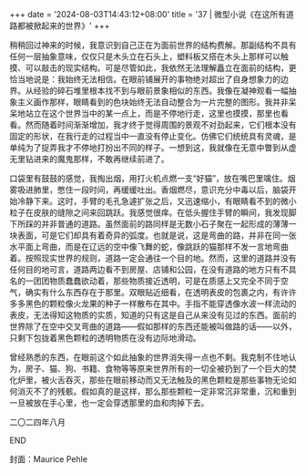 +++
date = '2024-08-03T14:43:12+08:00'
title = '37 | 微型小说《在这所有道路都被掀起来的世界》'
+++

稍稍回过神来的时候，我意识到自己正在为面前世界的结构费解。那副结构不具有任何一层抽象意味，仅仅只是木头立在石头上，塑料板又搭在木头上那样可以触摸、可以敲击的现实结构。可是尽管如此，我依然无法理解矗立在面前的结构，更恰当地说是：我始终无法相信。在眼前铺展开的事物绝对超出了自身想象力的边界。从经验的碎石堆里根本找不到与眼前景象相似的东西。我像在凝神观看一幅抽象主义画作那样，眼睛看到的色块始终无法自动整合为一片完整的图形。我并非呆呆地站立在这个世界当中的某一点上，而是不停地行走，这里也摸摸，那里也看看。然而随着时间渐渐增加，我才终于觉得周围的景观不对劲起来，它们根本没有固定的形状，在我行走的过程当中一直没有停止变化。仿佛它们统统具有灵魂，是单纯为了捉弄我才不停地打扮出不同的样子。一想到这，我就像在无意中瞥到从虚无里钻进来的魔鬼那样，不敢再继续前进了。

口袋里有鼓鼓的感觉，我掏出烟，用打火机点燃一支“好猫”，放在嘴巴里噙住。烟雾吸进肺里，憋住一段时间，再缓缓吐出。香烟燃尽，意识充分中毒以后，脑袋开始冷静下来。这时，手臂的毛孔急遽扩张之后，又迅速缩小，有眼睛看不到的微小粒子在皮肤的缝隙之间来回跳跃。我感觉很痒。在低头握住手臂的瞬间，我发现脚下所踩的并非普通的道路。虽然面前的路同样是无数小石子聚在一起形成的薄薄一块表面，可是它们却具有着奇异的弧度。也就是说，这是弯曲的路，并非在同一张水平面上弯曲，而是在辽远的空中像飞舞的蛇，像跳跃的猫那样不发一言地弯曲着。按照现实世界的规则，道路一定会通往一个目的地。然而，这里的道路并没有任何目的地可言，道路两边看不到房屋、店铺和公园，在没有道路的地方只有不具名的一团团物质蠢蠢欲动着，那些物质接近透明，可是在质感上又完全不同于空气，确实有什么东西存在于那里。双眼贴近细看，在透明表皮的包裹之内，有许许多多黑色的颗粒像火龙果的种子一样散布在其中。手指不能穿透像水波一样流动的表皮，无法得知这物质的实质，知道的只有这是自己从来没有见过的东西。面前的世界除了在空中交叉弯曲的道路——假如那样的东西还能被叫做路的话——以外，只剩下包拢着黑色颗粒的透明物质在没有边际地滑动。

曾经熟悉的东西，在眼前这个如此抽象的世界消失得一点也不剩。我克制不住地认为，房子、猫、狗、书籍、食物等等原来世界所有的一切全被扔到了一个巨大的焚化炉里，被火舌吞灭，那些在眼前移动而又无法触及的黑色颗粒是那些事物无论如何消灭不了的残骸。假如真的是这样，那么那些颗粒一定非常沉非常重，沉和重到一旦被放在手心里，也一定会穿透那里的血和肉掉下去。

二〇二四年八月

END

封面：Maurice Pehle



